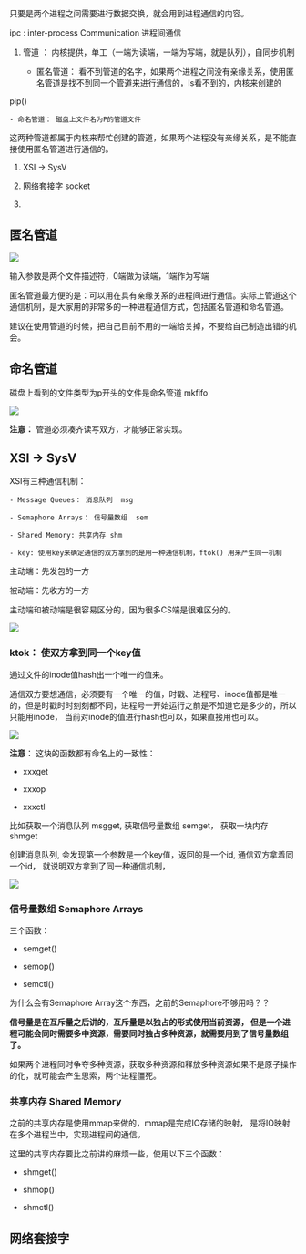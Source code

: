 

只要是两个进程之间需要进行数据交换，就会用到进程通信的内容。

ipc : inter-process Communication 进程间通信

1.  管道 ： 内核提供，单工（一端为读端，一端为写端，就是队列），自同步机制

    - 匿名管道： 看不到管道的名字，如果两个进程之间没有亲缘关系，使用匿名管道是找不到同一个管道来进行通信的，ls看不到的，内核来创建的

pip()

    - 命名管道： 磁盘上文件名为P的管道文件



这两种管道都属于内核来帮忙创建的管道，如果两个进程没有亲缘关系，是不能直接使用匿名管道进行通信的。

1.  XSI -> SysV

1. 网络套接字 socket

1. 





## 匿名管道



![](https://tcs.teambition.net/storage/312733c118b0c8f76782262ec77e1fe13fc0?Signature=eyJhbGciOiJIUzI1NiIsInR5cCI6IkpXVCJ9.eyJBcHBJRCI6IjU5Mzc3MGZmODM5NjMyMDAyZTAzNThmMSIsIl9hcHBJZCI6IjU5Mzc3MGZmODM5NjMyMDAyZTAzNThmMSIsIl9vcmdhbml6YXRpb25JZCI6IiIsImV4cCI6MTYzMTUzNTU5NSwiaWF0IjoxNjMwOTMwNzk1LCJyZXNvdXJjZSI6Ii9zdG9yYWdlLzMxMjczM2MxMThiMGM4Zjc2NzgyMjYyZWM3N2UxZmUxM2ZjMCJ9.kYdojUKgjaFqz3_g8sMi4NvvkzNc_7UzdAEmx0Gm2dc&download=image.png "")

输入参数是两个文件描述符，0端做为读端，1端作为写端

匿名管道最方便的是：可以用在具有亲缘关系的进程间进行通信。实际上管道这个通信机制，是大家用的非常多的一种进程通信方式，包括匿名管道和命名管道。

建议在使用管道的时候，把自己目前不用的一端给关掉，不要给自己制造出错的机会。



## 命名管道

磁盘上看到的文件类型为p开头的文件是命名管道 mkfifo

![](https://tcs.teambition.net/storage/3127f5b7cdbae20917dd683fbb55e873cc81?Signature=eyJhbGciOiJIUzI1NiIsInR5cCI6IkpXVCJ9.eyJBcHBJRCI6IjU5Mzc3MGZmODM5NjMyMDAyZTAzNThmMSIsIl9hcHBJZCI6IjU5Mzc3MGZmODM5NjMyMDAyZTAzNThmMSIsIl9vcmdhbml6YXRpb25JZCI6IiIsImV4cCI6MTYzMTUzNTU5NSwiaWF0IjoxNjMwOTMwNzk1LCJyZXNvdXJjZSI6Ii9zdG9yYWdlLzMxMjdmNWI3Y2RiYWUyMDkxN2RkNjgzZmJiNTVlODczY2M4MSJ9.tTiA3cB5yhXDPxILjOY3n8o1vUAuP5vIixtUH9viroQ&download=image.png "")



**注意：** 管道必须凑齐读写双方，才能够正常实现。



## XSI -> SysV

XSI有三种通信机制：

    - Message Queues： 消息队列  msg
    
    - Semaphore Arrays： 信号量数组  sem
    
    - Shared Memory: 共享内存 shm
    
    - key: 使用key来确定通信的双方拿到的是用一种通信机制，ftok() 用来产生同一机制



主动端：先发包的一方

被动端：先收方的一方

主动端和被动端是很容易区分的，因为很多CS端是很难区分的。



![](https://tcs.teambition.net/storage/31277a5fa74b42668df98189d7fba1087dc0?Signature=eyJhbGciOiJIUzI1NiIsInR5cCI6IkpXVCJ9.eyJBcHBJRCI6IjU5Mzc3MGZmODM5NjMyMDAyZTAzNThmMSIsIl9hcHBJZCI6IjU5Mzc3MGZmODM5NjMyMDAyZTAzNThmMSIsIl9vcmdhbml6YXRpb25JZCI6IiIsImV4cCI6MTYzMTUzNTU5NSwiaWF0IjoxNjMwOTMwNzk1LCJyZXNvdXJjZSI6Ii9zdG9yYWdlLzMxMjc3YTVmYTc0YjQyNjY4ZGY5ODE4OWQ3ZmJhMTA4N2RjMCJ9.S1KV8t79yula__8UZLux8qxrwqVHo-JMhA5nFLTe8EE&download=image.png "")



### ktok： 使双方拿到同一个key值

通过文件的inode值hash出一个唯一的值来。

通信双方要想通信，必须要有一个唯一的值，时戳、进程号、inode值都是唯一的，但是时戳时时刻刻都不同，进程号一开始运行之前是不知道它是多少的，所以只能用inode， 当前对inode的值进行hash也可以，如果直接用也可以。

![](https://tcs.teambition.net/storage/3127a077b172f058f922858b40477f17dd89?Signature=eyJhbGciOiJIUzI1NiIsInR5cCI6IkpXVCJ9.eyJBcHBJRCI6IjU5Mzc3MGZmODM5NjMyMDAyZTAzNThmMSIsIl9hcHBJZCI6IjU5Mzc3MGZmODM5NjMyMDAyZTAzNThmMSIsIl9vcmdhbml6YXRpb25JZCI6IiIsImV4cCI6MTYzMTUzNTU5NSwiaWF0IjoxNjMwOTMwNzk1LCJyZXNvdXJjZSI6Ii9zdG9yYWdlLzMxMjdhMDc3YjE3MmYwNThmOTIyODU4YjQwNDc3ZjE3ZGQ4OSJ9.wxdI9FLNvRd-3fmjLSdp2tgN1Qub6t4hWOahQEm5N7U&download=image.png "")



**注意**： 这块的函数都有命名上的一致性：

- xxxget

- xxxop

- xxxctl

比如获取一个消息队列 msgget, 获取信号量数组 semget， 获取一块内存 shmget



创建消息队列, 会发现第一个参数是一个key值，返回的是一个id, 通信双方拿着同一个id， 就说明双方拿到了同一种通信机制，

![](https://tcs.teambition.net/storage/3127dc7b6f0cdd845db22cdf986f944c10fb?Signature=eyJhbGciOiJIUzI1NiIsInR5cCI6IkpXVCJ9.eyJBcHBJRCI6IjU5Mzc3MGZmODM5NjMyMDAyZTAzNThmMSIsIl9hcHBJZCI6IjU5Mzc3MGZmODM5NjMyMDAyZTAzNThmMSIsIl9vcmdhbml6YXRpb25JZCI6IiIsImV4cCI6MTYzMTUzNTU5NSwiaWF0IjoxNjMwOTMwNzk1LCJyZXNvdXJjZSI6Ii9zdG9yYWdlLzMxMjdkYzdiNmYwY2RkODQ1ZGIyMmNkZjk4NmY5NDRjMTBmYiJ9.UL_EJ_zLYf65wPehcwwiNtvPr0DNvPo6qwZKVQREQaA&download=image.png "")





### 信号量数组  Semaphore Arrays

三个函数：

- semget()

- semop()

- semctl()



为什么会有Semaphore Array这个东西，之前的Semaphore不够用吗？？

**信号量是在互斥量之后讲的，互斥量是以独占的形式使用当前资源， 但是一个进程可能会同时需要多中资源，需要同时独占多种资源，就需要用到了信号量数组了。**

如果两个进程同时争夺多种资源，获取多种资源和释放多种资源如果不是原子操作的化，就可能会产生思索，两个进程僵死。



### 共享内存 Shared Memory

之前的共享内存是使用mmap来做的，mmap是完成IO存储的映射， 是将IO映射在多个进程当中，实现进程间的通信。

这里的共享内存要比之前讲的麻烦一些，使用以下三个函数：

- shmget()

- shmop()

- shmctl()





## 网络套接字







## 







